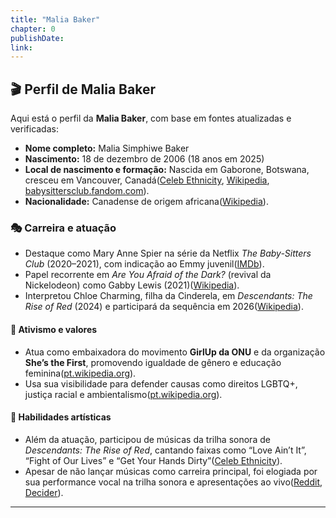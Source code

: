 ```yaml
---
title: "Malia Baker"
chapter: 0
publishDate: 
link: 
---
```


## 🎬 Perfil de Malia Baker

Aqui está o perfil da **Malia Baker**, com base em fontes atualizadas e verificadas:

* **Nome completo:** Malia Simphiwe Baker
* **Nascimento:** 18 de dezembro de 2006 (18 anos em 2025)
* **Local de nascimento e formação:** Nascida em Gaborone, Botswana, cresceu em Vancouver, Canadá([Celeb Ethnicity][4], [Wikipedia][5], [babysittersclub.fandom.com][6]).
* **Nacionalidade:** Canadense de origem africana([Wikipedia][5]).

### 🎭 Carreira e atuação

* Destaque como Mary Anne Spier na série da Netflix *The Baby-Sitters Club* (2020–2021), com indicação ao Emmy juvenil([IMDb][7]).
* Papel recorrente em *Are You Afraid of the Dark?* (revival da Nickelodeon) como Gabby Lewis (2021)([Wikipedia][5]).
* Interpretou Chloe Charming, filha da Cinderela, em *Descendants: The Rise of Red* (2024) e participará da sequência em 2026([Wikipedia][5]).

#### 🧠 Ativismo e valores

* Atua como embaixadora do movimento **GirlUp da ONU** e da organização **She’s the First**, promovendo igualdade de gênero e educação feminina([pt.wikipedia.org][8]).
* Usa sua visibilidade para defender causas como direitos LGBTQ+, justiça racial e ambientalismo([pt.wikipedia.org][8]).

#### 🎵 Habilidades artísticas

* Além da atuação, participou de músicas da trilha sonora de *Descendants: The Rise of Red*, cantando faixas como “Love Ain’t It”, “Fight of Our Lives” e “Get Your Hands Dirty”([Celeb Ethnicity][4]).
* Apesar de não lançar músicas como carreira principal, foi elogiada por sua performance vocal na trilha sonora e apresentações ao vivo([Reddit][9], [Decider][10]).

---

[4]: https://celebethnicity.com/malia-baker/?utm_source=chatgpt.com "Malia Baker Ethnicity"
[5]: https://en.wikipedia.org/wiki/Malia_Baker?utm_source=chatgpt.com "Malia Baker"
[6]: https://babysittersclub.fandom.com/wiki/Malia_Baker?utm_source=chatgpt.com "Malia Baker | The Baby-Sitters Club Wiki | Fandom"
[7]: https://www.imdb.com/name/nm10453571/bio/?utm_source=chatgpt.com "Malia Baker - Biography - IMDb"
[8]: https://pt.wikipedia.org/wiki/Malia_Baker?utm_source=chatgpt.com "Malia Baker"
[9]: https://www.reddit.com/r/Descendants/comments/1fgyso7?utm_source=chatgpt.com "Can Malia Baker Sing"
[10]: https://decider.com/2024/07/13/descendants-the-rise-of-red-kylie-cantrall-malia-baker-interview/?utm_source=chatgpt.com "'Descendants: The Rise Of Red' Stars Kylie Cantrall & Malia Baker Have Been Fans Of The Franchise Since \"Rotten To The Core\": \"That Song Is Fire\""
